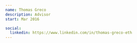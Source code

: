 ```yaml
---
name: Thomas Greco
description: Advisor
start: Mar 2016

social:
  linkedin: https://www.linkedin.com/in/thomas-greco-eth
---
```



